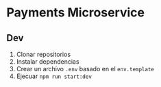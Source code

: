 # Payments Microservice


## Dev

1. Clonar repositorios
2. Instalar dependencias
3. Crear un archivo `.env` basado en el `env.template`
4. Ejecuar `npm run start:dev`
